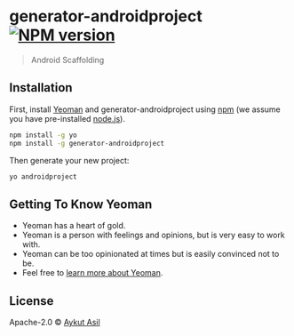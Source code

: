# generator-androidproject [![NPM version][npm-image]][npm-url] 
> Android Scaffolding

## Installation

First, install [Yeoman](http://yeoman.io) and generator-androidproject using [npm](https://www.npmjs.com/) (we assume you have pre-installed [node.js](https://nodejs.org/)).

```bash
npm install -g yo
npm install -g generator-androidproject
```

Then generate your new project:

```bash
yo androidproject
```

## Getting To Know Yeoman

 * Yeoman has a heart of gold.
 * Yeoman is a person with feelings and opinions, but is very easy to work with.
 * Yeoman can be too opinionated at times but is easily convinced not to be.
 * Feel free to [learn more about Yeoman](http://yeoman.io/).

## License

Apache-2.0 © [Aykut Asil](www.aykutasil.com)


[npm-image]: https://badge.fury.io/js/generator-androidproject.svg
[npm-url]: https://www.npmjs.com/package/generator-androidproject
[travis-image]: https://travis-ci.org/aykuttasil/generator-androidproject.svg?branch=master
[travis-url]: https://travis-ci.org/aykuttasil/generator-androidproject
[daviddm-image]: https://david-dm.org/aykuttasil/generator-androidproject.svg?theme=shields.io
[daviddm-url]: https://david-dm.org/aykuttasil/generator-androidproject
[coveralls-image]: https://coveralls.io/repos/aykuttasil/generator-androidproject/badge.svg
[coveralls-url]: https://coveralls.io/r/aykuttasil/generator-androidproject
